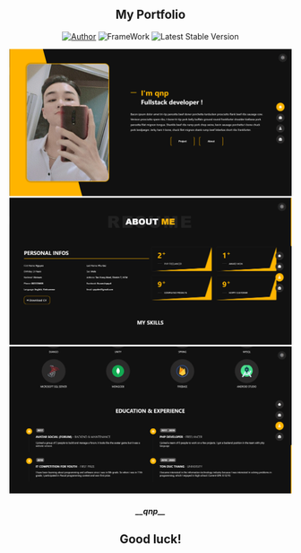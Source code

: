 <div align="center">
    <h2><b>My Portfolio</b></h2>
    <p align="center">
        <a href="https://facebook.com/100029121395944"><img src="https://img.shields.io/badge/Author-qnp-blue.svg" alt="Author"></a>
        <img src="	https://img.shields.io/badge/React-20232A?style=for-the-badge&logo=react&logoColor=white" alt="FrameWork">
        <img src="https://img.shields.io/badge/Version-1.0.0-green.svg" alt="Latest Stable Version">
    </p>
    <img src="src/assets/projects/portfolio/portfolio-1.png" alt="demo">
    <img src="src/assets/projects/portfolio/portfolio-2.png" alt="demo">
    <img src="src/assets/projects/portfolio/portfolio-3.png" alt="demo">
    </br>
</div>

<h5 align="center">__qnp__</h5>
<h2 align="center">Good luck!</h3>